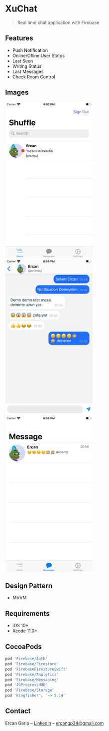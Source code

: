 # XuChat
> Real time chat application with Firebase

## Features

- Push Notification
- Online/Ofline User Status
- Last Seen
- Writing Status
- Last Messages
- Check Room Control

## Images

<img height = 500 width = full src="images/shuffle.png">  <img height = 500 width = full src="images/chatting.png">     <img height = 500 width = full src="images/messages.png">


## Design Pattern
- MVVM


## Requirements

- iOS 10+
- Xcode 11.0+


## CocoaPods

```ruby
pod 'Firebase/Auth'
pod 'Firebase/Firestore'
pod 'FirebaseFirestoreSwift'
pod 'Firebase/Analytics'
pod 'Firebase/Messaging'
pod 'JGProgressHUD'
pod 'Firebase/Storage'
pod 'Kingfisher', '~> 5.14'
```

## Contact

Ercan Garip – [Linkedin](https://www.linkedin.com/in/ercangarip/) – ercangp34@gmail.com
